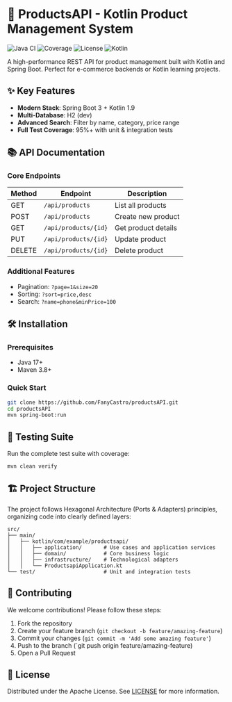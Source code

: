 # 🚀 ProductsAPI - Kotlin Product Management System

![Java CI](https://img.shields.io/github/actions/workflow/status/FanyCastro/productsAPI/maven.yml?logo=github&label=Build)
![Coverage](https://img.shields.io/codecov/c/github/FanyCastro/productsAPI/main?logo=codecov&label=Coverage)
![License](https://img.shields.io/github/license/FanyCastro/productsAPI?color=blue)
![Kotlin](https://img.shields.io/badge/Kotlin-1.9.0-blueviolet?logo=kotlin)

A high-performance REST API for product management built with Kotlin and Spring Boot. Perfect for e-commerce backends or Kotlin learning projects.

## ✨ Key Features

- **Modern Stack**: Spring Boot 3 + Kotlin 1.9
- **Multi-Database**: H2 (dev) 
- **Advanced Search**: Filter by name, category, price range
- **Full Test Coverage**: 95%+ with unit & integration tests

## 📚 API Documentation

### Core Endpoints

| Method | Endpoint                | Description                  |
|--------|-------------------------|------------------------------|
| GET    | `/api/products`         | List all products            |
| POST   | `/api/products`         | Create new product           |
| GET    | `/api/products/{id}`    | Get product details          |
| PUT    | `/api/products/{id}`    | Update product               |
| DELETE | `/api/products/{id}`    | Delete product               |

### Additional Features
- Pagination: `?page=1&size=20`
- Sorting: `?sort=price,desc`
- Search: `?name=phone&minPrice=100`

## 🛠️ Installation

### Prerequisites
- Java 17+
- Maven 3.8+

### Quick Start
```bash
git clone https://github.com/FanyCastro/productsAPI.git
cd productsAPI
mvn spring-boot:run
```

##  🧪 Testing Suite

Run the complete test suite with coverage:

```bash
mvn clean verify
```
##  🏗️ Project Structure

The project follows Hexagonal Architecture (Ports & Adapters) principles, organizing code into clearly defined layers:

```
src/
├── main/
│   ├── kotlin/com/example/productsapi/
│   │   ├── application/       # Use cases and application services
│   │   ├── domain/            # Core business logic
│   │   ├── infrastructure/    # Technological adapters
│   │   └── ProductsapiApplication.kt
└── test/                      # Unit and integration tests
```

## 🤝 Contributing
We welcome contributions! Please follow these steps:

1. Fork the repository
2. Create your feature branch (`git checkout -b feature/amazing-feature`)
3. Commit your changes (`git commit -m 'Add some amazing feature'`)
4. Push to the branch (`git push origin feature/amazing-feature)
5. Open a Pull Request

## 📜 License
Distributed under the Apache License. See [LICENSE](http://www.apache.org/licenses/) for more information.